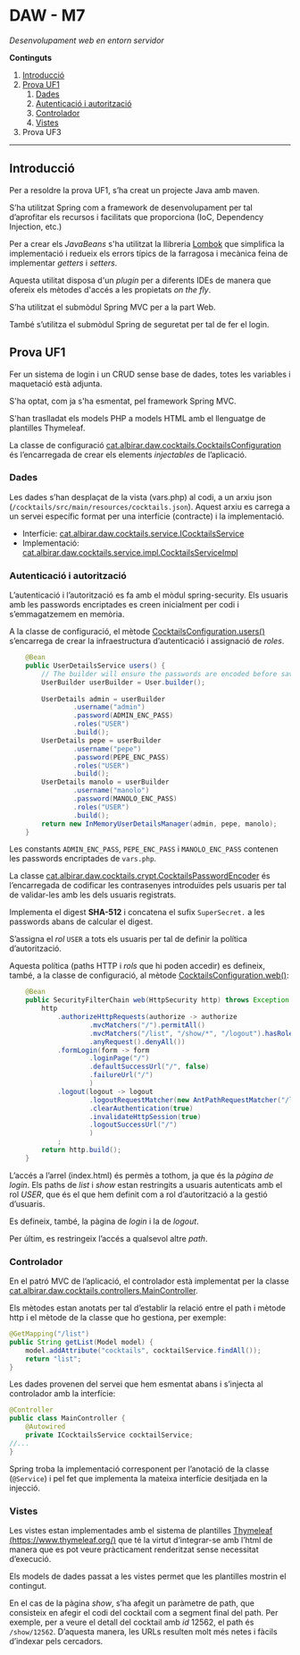 # DAW - M7

*Desenvolupament web en entorn servidor*

**Continguts**

1. [Introducció](#Introducci.C3.B3)
2. [Prova UF1](#Prova_UF1)
   1. [Dades](#Dades)
   2. [Autenticació i autorització](#Autenticaci.C3.B3_i_autoritzaci.C3.B3)
   3. [Controlador](#Controlador)
   4. [Vistes](#Vistes)
3. Prova UF3

------

## Introducció

Per a resoldre la prova UF1, s’ha creat un projecte Java amb maven.

S’ha utilitzat Spring com a framework de desenvolupament per tal d’aprofitar els recursos i facilitats que proporciona (IoC, Dependency Injection, etc.)

Per a crear els *JavaBeans* s'ha utilitzat la llibreria [Lombok](https://projectlombok.org/) que simplifica la implementació i redueix els errors típics de la farragosa i mecànica feina de implementar *getters* i *setters*.

Aquesta utilitat disposa d'un _plugin_ per a diferents IDEs de manera que ofereix els mètodes d'accés a les propietats _on the fly_.

S’ha utilitzat el submòdul Spring MVC per a la part Web.

També s’utilitza el submòdul Spring de seguretat per tal de fer el login.

## Prova UF1

Fer un sistema de login i un CRUD sense base de dades, totes les variables i maquetació està adjunta.

S'ha optat, com ja s'ha esmentat, pel framework Spring MVC.

S'han traslladat els models PHP a models HTML amb el llenguatge de plantilles Thymeleaf.

La classe de configuració [cat.albirar.daw.cocktails.CocktailsConfiguration](apidocs/cat/albirar/daw/cocktails/CocktailsConfiguration.html) és l’encarregada de crear els elements _injectables_ de l’aplicació.

### Dades

Les dades s’han desplaçat de la vista (vars.php) al codi, a un arxiu json (`/cocktails/src/main/resources/cocktails.json`). Aquest arxiu es carrega a un servei específic format per una interfície (contracte) i la implementació.

* Interfície: [cat.albirar.daw.cocktails.service.ICocktailsService](apidocs/cat/albirar/daw/cocktails/service/ICocktailsService.html)
* Implementació: [cat.albirar.daw.cocktails.service.impl.CocktailsServiceImpl](apidocs/cat/albirar/daw/cocktails/service/impl/CocktailsServiceImpl.html)

### Autenticació i autorització

L’autenticació i l’autorització es fa amb el mòdul spring-security. Els usuaris amb les passwords encriptades es creen inicialment per codi i s’emmagatzemem en memòria.

A la classe de configuració, el mètode [CocktailsConfiguration.users()](apidocs/cat/albirar/daw/cocktails/CocktailsConfiguration.html#users--) s’encarrega de crear la infraestructura d’autenticació i assignació de _roles_.

```java
	@Bean
	public UserDetailsService users() {
		// The builder will ensure the passwords are encoded before saving in memory
		UserBuilder userBuilder = User.builder();
		
		UserDetails admin = userBuilder
				.username("admin")
				.password(ADMIN_ENC_PASS)
				.roles("USER")
				.build();
		UserDetails pepe = userBuilder
				.username("pepe")
				.password(PEPE_ENC_PASS)
				.roles("USER")
				.build();
		UserDetails manolo = userBuilder
				.username("manolo")
				.password(MANOLO_ENC_PASS)
				.roles("USER")
				.build();
		return new InMemoryUserDetailsManager(admin, pepe, manolo);
	}
```

Les constants `ADMIN_ENC_PASS`, `PEPE_ENC_PASS` i `MANOLO_ENC_PASS` contenen les passwords encriptades de `vars.php`.

La classe [cat.albirar.daw.cocktails.crypt.CocktailsPasswordEncoder](apidocs/cat/albirar/daw/cocktails/crypt/CocktailsPasswordEncoder.html) és l’encarregada de codificar les contrasenyes introduïdes pels usuaris per tal de validar-les amb les dels usuaris registrats.

Implementa el digest **SHA-512** i concatena el sufix `SuperSecret.` a les passwords abans de calcular el digest.

S’assigna el _rol_ `USER` a tots els usuaris per tal de definir la política d’autorització.

Aquesta política (paths HTTP i _rols_ que hi poden accedir) es defineix, també, a la classe de configuració, al mètode [CocktailsConfiguration.web()](apidocs/cat/albirar/daw/cocktails/CocktailsConfiguration.html#web-org.springframework.security.config.annotation.web.builders.HttpSecurity-):

```java
	@Bean
	public SecurityFilterChain web(HttpSecurity http) throws Exception {
		http
			.authorizeHttpRequests(authorize -> authorize
					.mvcMatchers("/").permitAll()
					.mvcMatchers("/list", "/show/*", "/logout").hasRole("USER")
					.anyRequest().denyAll())
			.formLogin(form -> form
					.loginPage("/")
					.defaultSuccessUrl("/", false)
					.failureUrl("/")
					)
			.logout(logout -> logout
		            .logoutRequestMatcher(new AntPathRequestMatcher("/logout", "GET"))
		            .clearAuthentication(true)
		            .invalidateHttpSession(true)
		            .logoutSuccessUrl("/")
		            )
			;
		return http.build();
	}
```

L’accés a l’arrel (index.html) és permès a tothom, ja que és la _pàgina de login_. Els paths de _list_ i _show_ estan restringits a usuaris autenticats amb el rol _USER_, que és el que hem definit com a rol d’autorització a la gestió d’usuaris.

Es defineix, també, la pàgina de _login_ i la de _logout_.

Per últim, es restringeix l’accés a qualsevol altre _path_.

### Controlador

En el patró MVC de l’aplicació, el controlador està implementat per la classe [cat.albirar.daw.cocktails.controllers.MainController](apidocs/cat/albirar/daw/cocktails/controllers/MainController.html).

Els mètodes estan anotats per tal d’establir la relació entre el path i mètode http i el mètode de la classe que ho gestiona, per exemple:

```java
@GetMapping("/list")
public String getList(Model model) {
	model.addAttribute("cocktails", cocktailService.findAll());
	return "list";
}
```

Les dades provenen del servei que hem esmentat abans i s’injecta al controlador amb la interfície:

```java
@Controller
public class MainController {
	@Autowired
	private ICocktailsService cocktailService;
//...
}
```

Spring troba la implementació corresponent per l’anotació de la classe (`@Service`) i pel fet que implementa la mateixa interfície desitjada en la injecció.

### Vistes

Les vistes estan implementades amb el sistema de plantilles [Thymeleaf (https://www.thymeleaf.org/)](https://www.thymeleaf.org/) que té la virtut d‘integrar-se amb l’html de manera que es pot veure pràcticament renderitzat sense necessitat d’execució.

Els models de dades passat a les vistes permet que les plantilles mostrin el contingut.

En el cas de la pàgina _show_, s’ha afegit un paràmetre de path, que consisteix en afegir el codi del cocktail com a segment final del path. Per exemple, per a veure el detall del cocktail amb _id_ 12562, el path és `/show/12562`. D’aquesta manera, les URLs resulten molt més netes i fàcils d’indexar pels cercadors.

